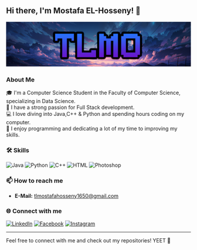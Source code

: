 ## Hi there, I'm Mostafa EL-Hosseny! 👋

![TLMO](https://raw.githubusercontent.com/TLMostafa1650/TLMostafa1650/main/TLMO.jpg)

### About Me

🎓 I'm a Computer Science Student in the Faculty of Computer Science, specializing in Data Science.  
🌟 I have a strong passion for Full Stack development.  
💻 I love diving into Java,C++ & Python and spending hours coding on my computer.  
🎇 I enjoy programming and dedicating a lot of my time to improving my skills.

### 🛠 Skills
![Java](https://img.shields.io/badge/Java-%23ED8B00.svg?style=for-the-badge&logo=java&logoColor=white)
![Python](https://img.shields.io/badge/Python-%2314354C.svg?style=for-the-badge&logo=python&logoColor=white)
![C++](https://img.shields.io/badge/C++-%2300599C.svg?style=for-the-badge&logo=c%2B%2B&logoColor=white)
![HTML](https://img.shields.io/badge/HTML-%23E34F26.svg?style=for-the-badge&logo=html5&logoColor=white)
![Photoshop](https://img.shields.io/badge/Photoshop-%2331A8FF.svg?style=for-the-badge&logo=adobephotoshop&logoColor=white)

### 📫 How to reach me
- **E-Mail:** [tlmostafahosseny1650@gmail.com](mailto:tlmostafahosseny1650@gmail.com)

### 🌐 Connect with me
[![LinkedIn](https://img.shields.io/badge/LinkedIn-%230A66C2.svg?style=for-the-badge&logo=linkedin&logoColor=white)](https://www.linkedin.com/in/mostafa-el-hosseny-313666317)
[![Facebook](https://img.shields.io/badge/Facebook-%231877F2.svg?style=for-the-badge&logo=facebook&logoColor=white)](https://www.facebook.com/TLM1650)
[![Instagram](https://img.shields.io/badge/Instagram-%23E4405F.svg?style=for-the-badge&logo=instagram&logoColor=white)](https://www.instagram.com/tl_mostafa/)

---

Feel free to connect with me and check out my repositories!
YEET 💙
